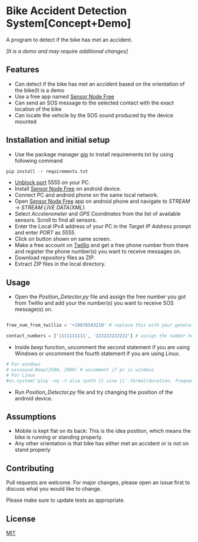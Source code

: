 # Bike Accident Detection System[Concept+Demo]

A program to detect if the bike has met an accident.

_[It is a demo and may require additional changes]_

## Features
- Can detect if the bike has met an accident based on the orientation of the bike(It is a demo
- Use a free app named [Sensor Node Free](https://play.google.com/store/apps/details?id=com.mscino.sensornode&hl=en_IN&gl=US)
- Can send an SOS message to the selected contact with the exact location of the bike
- Can locate the vehicle by the SOS sound produced by the device mounted

## Installation and initial setup

- Use the package manager [pip](https://pip.pypa.io/en/stable/) to install requirements.txt by using following command


```bash
pip install -r requirements.txt
```
- [Unblock port](https://learn.microsoft.com/en-us/answers/questions/291348/can39t-open-ports-in-windows-10.html) 5555 on your PC.
- Install  [Sensor Node Free](https://play.google.com/store/apps/details?id=com.mscino.sensornode&hl=en_IN&gl=US) on android device.
- Connect PC and android phone on the same local network.
- Open [Sensor Node Free](https://play.google.com/store/apps/details?id=com.mscino.sensornode&hl=en_IN&gl=US) app on android phone and navigate to _STREAM_ -> _STREAM LIVE DATA(XML)_.
- Select _Accelerometer_ and _GPS Coordinates_ from the list of available sensors. Scroll to find all sensors.
- Enter the Local IPv4 address of your PC in the _Target IP Address_ prompt and enter _PORT_ as _5555_.
- Click on button shown on same screen.
- Make a free account on [Twillio](https://www.twilio.com/) and get a free phone number from there and register the phone number(s) you want to receive messages on.
- Download repository files as ZIP.
- Extract ZIP files in the local directory.


## Usage

- Open the _Position_Detector.py_ file and assign the free number you got from Twillio and add your the number(s) you want to receive SOS message(s) on.


```python

free_num_from_twillio = '+19876543210' # replace this with your generated free twillio number (add country code)

contact_numbers = ['1111111111', '222222222222'] # assign the number here you want to send message on

```

-  Inside _beep_ function, uncomment the second statement if you are using Windows or uncomment the fourth statement if you are using Linux.
```python
# For windows
# winsound.Beep(2500, 2000) # uncomment if pc is windows
# For Linux
#os.system('play -nq -t alsa synth {} sine {}'.format(duration, frequency))
```


- Run _Position_Detector.py_ file and try changing the position of the android device.

## Assumptions

- Mobile is kept flat on its back: This is the idea position, which means the bike is running or standing properly.
- Any other orientation is that bike has either met an accident or is not on stand properly


## Contributing

Pull requests are welcome. For major changes, please open an issue first
to discuss what you would like to change.

Please make sure to update tests as appropriate.

## License

[MIT](https://choosealicense.com/licenses/mit/)
